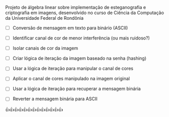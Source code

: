 Projeto de álgebra linear sobre implementação de esteganografia e criptografia em imagens, desenvolvido no curso de Ciência da Computação da Universidade Federal de Rondônia 


- [ ] Conversão de mensagem em texto para binário (ASCII)
- [ ] Identificar canal de cor de menor interferência (ou mais ruidoso?)
- [ ] Isolar canais de cor da imagem
- [ ] Criar lógica de iteração da imagem baseado na senha (hashing)
- [ ] Usar a lógica de iteração para manipular o canal de cores
- [ ] Aplicar o canal de cores manipulado na imagem original
- [ ] Usar a lógica de iteração para recuperar a mensagem binária
- [ ] Reverter a mensagem binária para ASCII


👍👍👍👍👍👍👍👍👍👍👍👍👍
